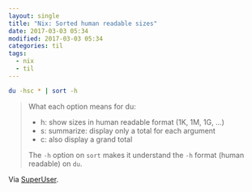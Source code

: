 ```yaml
---
layout: single
title: "Nix: Sorted human readable sizes"
date: 2017-03-03 05:34
modified: 2017-03-03 05:34
categories: til
tags:
  - nix
  - til
---
```


```bash
du -hsc * | sort -h
```

> What each option means for du:
>
> * h: show sizes in human readable format (1K, 1M, 1G, ...)
> * s: summarize: display only a total for each argument
> * c: also display a grand total
>
> The `-h` option on `sort` makes it understand the `-h` format (human readable) on `du`.

Via [SuperUser](https://superuser.com/a/1007302).
